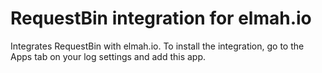 # RequestBin integration for elmah.ioIntegrates RequestBin with elmah.io. To install the integration, go to the Apps tab on your log settings and add this app.